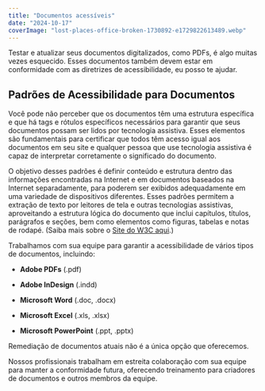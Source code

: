 ```yaml
---
title: "Documentos acessíveis"
date: "2024-10-17"
coverImage: "lost-places-office-broken-1730892-e1729822613489.webp"
---
```


Testar e atualizar seus documentos digitalizados, como PDFs, é algo muitas vezes esquecido. Esses documentos também devem estar em conformidade com as diretrizes de acessibilidade, eu posso te ajudar.

## Padrões de Acessibilidade para Documentos

Você pode não perceber que os documentos têm uma estrutura específica e que há tags e rótulos específicos necessários para garantir que seus documentos possam ser lidos por tecnologia assistiva. Esses elementos são fundamentais para certificar que todos têm acesso igual aos documentos em seu site e qualquer pessoa que use tecnologia assistiva é capaz de interpretar corretamente o significado do documento.

O objetivo desses padrões é definir conteúdo e estrutura dentro das informações encontradas na Internet e em documentos baseados na Internet separadamente, para poderem ser exibidos adequadamente em uma variedade de dispositivos diferentes. Esses padrões permitem a extração de texto por leitores de tela e outras tecnologias assistivas, aproveitando a estrutura lógica do documento que inclui capítulos, títulos, parágrafos e seções, bem como elementos como figuras, tabelas e notas de rodapé. (Saiba mais sobre o [Site do W3C aqui](https://www.w3.org/TR/WCAG-TECHS/pdf.html).)

Trabalhamos com sua equipe para garantir a acessibilidade de vários tipos de documentos, incluindo:

- **Adobe PDFs** (.pdf)

- **Adobe InDesign** (.indd)

- **Microsoft Word** (.doc, .docx)

- **Microsoft Excel** (.xls, .xlsx)

- **Microsoft PowerPoint** (.ppt, .pptx)

Remediação de documentos atuais não é a única opção que oferecemos.

Nossos profissionais trabalham em estreita colaboração com sua equipe para manter a conformidade futura, oferecendo treinamento para criadores de documentos e outros membros da equipe.
